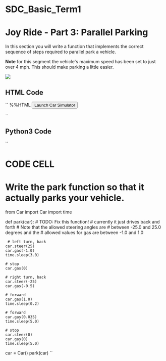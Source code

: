 # SDC_Basic_Term1

# Joy Ride - Part 3: Parallel Parking
In this section you will write a function that implements the correct sequence of steps required to parallel park a vehicle.

**Note** for this segment the vehicle's maximum speed has been set to just over 4 mph. This should make parking a little easier.

![](https://upload.wikimedia.org/wikipedia/commons/2/26/ParallelParkingAnimation.gif)

## HTML Code
``
%%HTML
<button id="launcher">Launch Car Simulator</button>
<script src="setupLauncher.js"></script>
``

## Python3 Code
``
# CODE CELL
#
# Write the park function so that it actually parks your vehicle.

from Car import Car
import time

def park(car):
    # TODO: Fix this function!
    #  currently it just drives back and forth
    #  Note that the allowed steering angles are
    #  between -25.0 and 25.0 degrees and the 
    #  allowed values for gas are between -1.0 and 1.0
    
     # left turn, back
    car.steer(25)
    car.gas(-1.0)
    time.sleep(3.0) 

    # stop
    car.gas(0)
    
    # right turn, back
    car.steer(-25)
    car.gas(-0.5)

    # forward
    car.gas(1.0)
    time.sleep(0.2)

    # forward 
    car.gas(0.035)
    time.sleep(5.0)
    
    # stop
    car.steer(0)
    car.gas(0)
    time.sleep(5.0)    
    

car = Car()
park(car)
``
